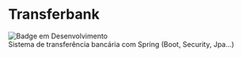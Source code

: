 # Transferbank
![Badge em Desenvolvimento](http://img.shields.io/static/v1?label=STATUS&message=%20EM_DESENVOLVIMENTO&color=ORANGE&style=for-the-badge) <BR>
Sistema de transferência bancária com Spring (Boot, Security, Jpa...)
